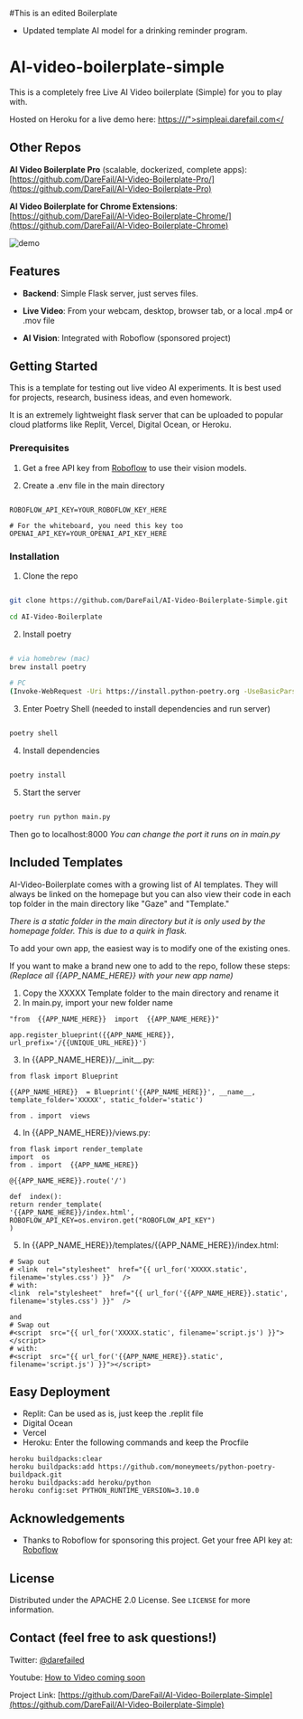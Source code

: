 #This is an edited Boilerplate
 - Updated template AI model for a drinking reminder program.


# AI-video-boilerplate-simple

  This is a completely free Live AI Video boilerplate (Simple) for you to play with.  

Hosted on Heroku for a live demo here: [https:///">simpleai.darefail.com</](https:///">simpleai.darefail.com</)

## Other Repos

**AI Video Boilerplate Pro** (scalable, dockerized, complete apps): [https://github.com/DareFail/AI-Video-Boilerplate-Pro/](https://github.com/DareFail/AI-Video-Boilerplate-Pro)

**AI Video Boilerplate for Chrome Extensions**: [https://github.com/DareFail/AI-Video-Boilerplate-Chrome/](https://github.com/DareFail/AI-Video-Boilerplate-Chrome)




![demo](https://github.com/user-attachments/assets/fe61782f-acc9-42b0-9023-78bf97153718)

## Features

-  **Backend**: Simple Flask server, just serves files.

-  **Live Video**: From your webcam, desktop, browser tab, or a local .mp4 or .mov file

-  **AI Vision**: Integrated with Roboflow (sponsored project)

  

## Getting Started

  

This is a template for testing out live video AI experiments. It is best used for projects, research, business ideas, and even homework.



It is an extremely lightweight flask server that can be uploaded to popular cloud platforms like Replit, Vercel, Digital Ocean, or Heroku.

  

### Prerequisites

  

1. Get a free API key from [Roboflow](https://roboflow.com/) to use their vision models.

2. Create a .env file in the main directory

```

ROBOFLOW_API_KEY=YOUR_ROBOFLOW_KEY_HERE

# For the whiteboard, you need this key too
OPENAI_API_KEY=YOUR_OPENAI_API_KEY_HERE

```

  

### Installation

  

1. Clone the repo

```sh

git clone https://github.com/DareFail/AI-Video-Boilerplate-Simple.git

cd AI-Video-Boilerplate

```
2. Install poetry

```sh

# via homebrew (mac)
brew install poetry

# PC
(Invoke-WebRequest -Uri https://install.python-poetry.org -UseBasicParsing).Content | Invoke-Expression

```

3. Enter Poetry Shell (needed to install dependencies and run server)
```sh

poetry shell

```

4. Install dependencies

```sh

poetry install

```

5. Start the server

```sh

poetry run python main.py

```
Then go to localhost:8000
*You can change the port it runs on in main.py*
  

## Included Templates

  

AI-Video-Boilerplate comes with a growing list of AI templates. They will always be linked on the homepage but you can also view their code in each top folder in the main directory like "Gaze" and "Template." 

*There is a static folder in the main directory but it is only used by the homepage folder. This is due to a quirk in flask.*

To add your own app, the easiest way is to modify one of the existing ones.

If you want to make a brand new one to add to the repo, follow these steps:
*(Replace all {{APP_NAME_HERE}} with your new app name)*

1. Copy the XXXXX Template folder to the main directory and rename it
2. In main.py, import your new folder name 
``` 
"from  {{APP_NAME_HERE}}  import  {{APP_NAME_HERE}}"

app.register_blueprint({{APP_NAME_HERE}}, url_prefix='/{{UNIQUE_URL_HERE}}')
```
3.  In {{APP_NAME_HERE}}/\_\_init\_\_.py:
```
from flask import Blueprint

{{APP_NAME_HERE}}  = Blueprint('{{APP_NAME_HERE}}', __name__, template_folder='XXXXX', static_folder='static')

from . import  views
```
4. In {{APP_NAME_HERE}}/views.py:
 ```
from flask import render_template
import  os
from . import  {{APP_NAME_HERE}}  

@{{APP_NAME_HERE}}.route('/')

def  index():
return render_template(
'{{APP_NAME_HERE}}/index.html',
ROBOFLOW_API_KEY=os.environ.get("ROBOFLOW_API_KEY")
)
 ```

5. In {{APP_NAME_HERE}}/templates/{{APP_NAME_HERE}}/index.html:
 ```
# Swap out
# <link  rel="stylesheet"  href="{{ url_for('XXXXX.static', filename='styles.css') }}"  />
# with:
<link  rel="stylesheet"  href="{{ url_for('{{APP_NAME_HERE}}.static', filename='styles.css') }}"  />

and 
# Swap out 
#<script  src="{{ url_for('XXXXX.static', filename='script.js') }}"></script>
# with:
#<script  src="{{ url_for('{{APP_NAME_HERE}}.static', filename='script.js') }}"></script>
 ```


## Easy Deployment

-  Replit: Can be used as is, just keep the .replit file
-  Digital Ocean
-  Vercel
-  Heroku: Enter the following commands and keep the Procfile

 ```
heroku buildpacks:clear                        
heroku buildpacks:add https://github.com/moneymeets/python-poetry-buildpack.git
heroku buildpacks:add heroku/python
heroku config:set PYTHON_RUNTIME_VERSION=3.10.0
```

## Acknowledgements

  

- Thanks to Roboflow for sponsoring this project. Get your free API key at: [Roboflow](https://roboflow.com/)

  

## License
  

Distributed under the APACHE 2.0 License. See `LICENSE` for more information.

  

## Contact (feel free to ask questions!)

  

Twitter: [@darefailed](https://twitter.com/darefailed)

  

Youtube: [How to Video coming soon](https://www.youtube.com/@darefail)

  

Project Link: [https://github.com/DareFail/AI-Video-Boilerplate-Simple](https://github.com/DareFail/AI-Video-Boilerplate-Simple)
